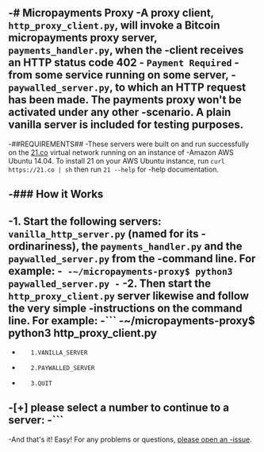 -# Micropayments Proxy
-A proxy client, `http_proxy_client.py`, will invoke a Bitcoin micropayments proxy server, `payments_handler.py`, when the -client receives an HTTP status code 402 - `Payment Required` - from some service running on some server, -`paywalled_server.py`, to which an HTTP request has been made. The payments proxy won't be activated under any other -scenario. A plain vanilla server is included for testing purposes.
 -
-##REQUIREMENTS##
-These servers were built on and run successfully on the [21.co](https://21.co) virtual network running on an instance of -Amazon AWS Ubuntu 14.04. To install 21 on your AWS Ubuntu instance, run `curl https://21.co | sh` then run `21 --help` for -help documentation. 
 
 -### How it Works
 -
 -1. Start the following servers: `vanilla_http_server.py` (named for its
 -ordinariness), the `payments_handler.py` and the `paywalled_server.py` from the
 -command line. For example:
 -```
 -~/micropayments-proxy$ python3 paywalled_server.py
 -```
 -2. Then start the `http_proxy_client.py` server likewise and follow the very simple
 -instructions on the command line. For example:
 -```
 -~/micropayments-proxy$ python3 http_proxy_client.py
 -
 -        1.VANILLA_SERVER
 -        2.PAYWALLED_SERVER
 -        3.QUIT
 -[+] please select a number to continue to a server:
 -```
 -
 -And that's it! Easy! For any problems or questions, [please open an
 -issue](https://github.com/skynode/blockchain-dev/issues/new).
